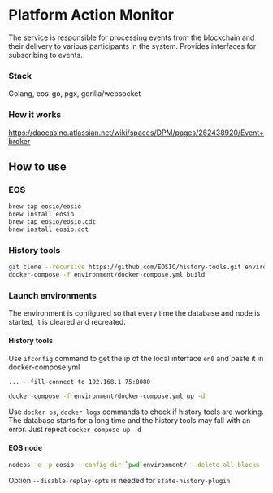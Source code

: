# Platform Action Monitor
The service is responsible for processing events from the blockchain and their delivery to various participants in the system. Provides interfaces for subscribing to events.
### Stack
Golang, eos-go, pgx, gorilla/websocket
### How it works
https://daocasino.atlassian.net/wiki/spaces/DPM/pages/262438920/Event+broker
## How to use
### EOS
```BASH
brew tap eosio/eosio
brew install eosio
brew tap eosio/eosio.cdt
brew install eosio.cdt
```
### History tools
```BASH
git clone --recursive https://github.com/EOSIO/history-tools.git environment/history-tools
docker-compose -f environment/docker-compose.yml build
```
### Launch environments
The environment is configured so that every time the database and node is started, it is cleared and recreated.
#### History tools
Use `ifconfig` command to get the ip of the local interface `en0` and paste it in docker-compose.yml
```
... --fill-connect-to 192.168.1.75:8080
```
```BASH
docker-compose -f environment/docker-compose.yml up -d
```
Use `docker ps`, `docker logs` commands to check if history tools are working.
The database starts for a long time and the history tools may fall with an error. Just repeat `docker-compose up -d`
#### EOS node
```BASH
nodeos -e -p eosio --config-dir `pwd`environment/ --delete-all-blocks --disable-replay-opts
```
Option `--disable-replay-opts` is needed for `state-history-plugin`
